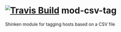 <a href='https://travis-ci.org/shinken-monitoring/mod-csv-tag'><img src='https://api.travis-ci.org/shinken-monitoring/mod-csv-tag.svg?branch=master' alt='Travis Build'></a>
mod-csv-tag
===========

Shinken module for tagging hosts based on a CSV file
